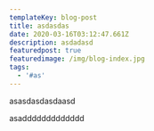 ```yaml
---
templateKey: blog-post
title: asdasdas
date: 2020-03-16T03:12:47.661Z
description: asdadasd
featuredpost: true
featuredimage: /img/blog-index.jpg
tags:
  - '#as'
---
```

asasdasdasdaasd

asaddddddddddddd
